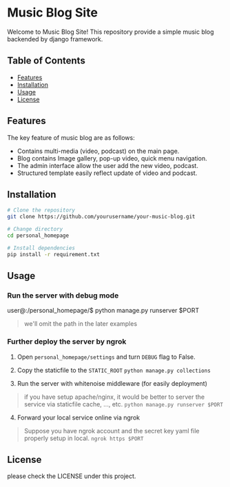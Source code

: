 # Music Blog Site
Welcome to Music Blog Site! This repository provide a simple music blog backended by django framework.

## Table of Contents
- [Features](#features)
- [Installation](#installation)
- [Usage](#usage)
- [License](#license)


## Features
The key feature of music blog are as follows:
- Contains multi-media (video, podcast) on the main page.
- Blog contains Image gallery, pop-up video, quick menu navigation.
- The admin interface allow the user add the new video, podcast.
- Structured template easily reflect update of video and podcast.


## Installation
```bash
# Clone the repository
git clone https://github.com/yourusername/your-music-blog.git

# Change directory
cd personal_homepage

# Install dependencies
pip install -r requirement.txt
```

## Usage 
### Run the server with debug mode
user@:/personal_homepage/$ python manage.py runserver $PORT
> we'll omit the path in the later examples

### Further deploy the server by ngrok
1. Open `personal_homepage/settings` and turn `DEBUG` flag to False.

2. Copy the staticfile to the `STATIC_ROOT`
`python manage.py collections`

3. Run the server with whitenoise middleware (for easily deployment)
> if you have setup apache/nginx, it would be better to server the service via staticfile cache, ..., etc.
`python manage.py runserver $PORT`

4. Forward your local service online via ngrok
> Suppose you have ngrok account and the secret key yaml file properly setup in local. 
`ngrok https $PORT`

## License
please check the LICENSE under this project.